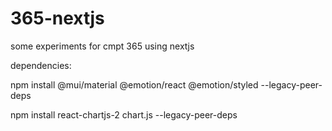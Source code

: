 # 365-nextjs
some experiments for cmpt 365 using nextjs


dependencies:

npm install @mui/material @emotion/react @emotion/styled --legacy-peer-deps

npm install react-chartjs-2 chart.js --legacy-peer-deps
